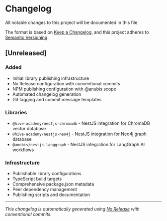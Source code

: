 # Changelog

All notable changes to this project will be documented in this file.

The format is based on [Keep a Changelog](https://keepachangelog.com/en/1.0.0/),
and this project adheres to [Semantic Versioning](https://semver.org/spec/v2.0.0.html).

## [Unreleased]

### Added
- Initial library publishing infrastructure
- Nx Release configuration with conventional commits
- NPM publishing configuration with @anubis scope
- Automated changelog generation
- Git tagging and commit message templates

### Libraries
- `@hive-academy/nestjs-chromadb` - NestJS integration for ChromaDB vector database
- `@hive-academy/nestjs-neo4j` - NestJS integration for Neo4j graph database  
- `@anubis/nestjs-langgraph` - NestJS integration for LangGraph AI workflows

### Infrastructure
- Publishable library configurations
- TypeScript build targets
- Comprehensive package.json metadata
- Peer dependency management
- Publishing scripts and documentation

---

*This changelog is automatically generated using [Nx Release](https://nx.dev/features/manage-releases) with conventional commits.*
